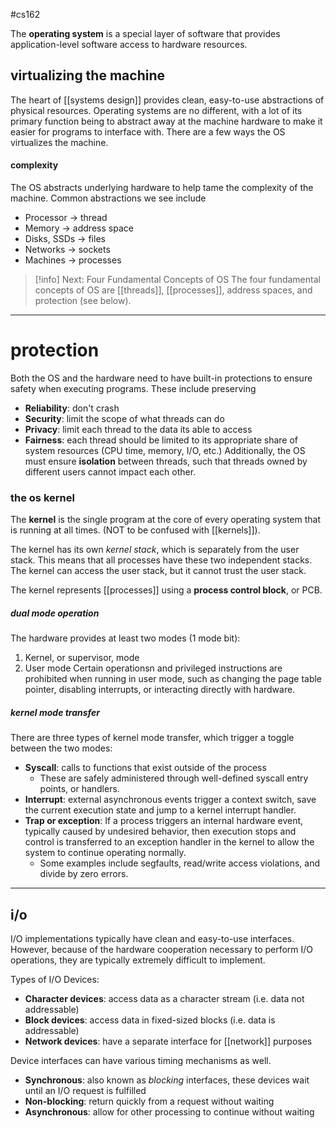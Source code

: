 #cs162

The **operating system** is a special layer of software that provides application-level software access to hardware resources.
## virtualizing the machine

The heart of [[systems design]] provides clean, easy-to-use abstractions of physical resources. Operating systems are no different, with a lot of its primary function being to abstract away at the machine hardware to make it easier for programs to interface with. There are a few ways the OS virtualizes the machine.

#### complexity
The OS abstracts underlying hardware to help tame the complexity of the machine. Common abstractions we see include
- Processor -> thread
- Memory -> address space
- Disks, SSDs -> files
- Networks -> sockets
- Machines -> processes

>[!info] Next: Four Fundamental Concepts of OS
>The four fundamental concepts of OS are [[threads]], [[processes]], address spaces, and protection (see below).


---
# protection

Both the OS and the hardware need to have built-in protections to ensure safety when executing programs. These include preserving
- **Reliability**: don't crash
- **Security**: limit the scope of what threads can do
- **Privacy**: limit each thread to the data its able to access
- **Fairness**: each thread should be limited to its appropriate share of system resources (CPU time, memory, I/O, etc.)
Additionally, the OS must ensure **isolation** between threads, such that threads owned by different users cannot impact each other.
### the os kernel
The **kernel** is the single program at the core of every operating system that is running at all times. (NOT to be confused with [[kernels]]).

The kernel has its own *kernel stack*, which is separately from the user stack. This means that all processes have these two independent stacks. The kernel can access the user stack, but it cannot trust the user stack.

The kernel represents [[processes]] using a **process control block**, or PCB. 
##### dual mode operation
The hardware provides at least two modes (1 mode bit):
1. Kernel, or supervisor, mode
2. User mode
Certain operationsn and privileged instructions are prohibited when running in user mode, such as changing the page table pointer, disabling interrupts, or interacting directly with hardware.
##### kernel mode transfer
There are three types of kernel mode transfer, which trigger a toggle between the two modes:
- **Syscall**: calls to functions that exist outside of the process
	- These are safely administered through well-defined syscall entry points, or handlers.
- **Interrupt**: external asynchronous events trigger a context switch, save the current execution state and jump to a kernel interrupt handler.
- **Trap or exception**: If a process triggers an internal hardware event, typically caused by undesired behavior, then execution stops and control is transferred to an exception handler in the kernel to allow the system to continue operating normally.
	- Some examples include segfaults, read/write access violations, and divide by zero errors.

---
## i/o

I/O implementations typically have clean and easy-to-use interfaces. However, because of the hardware cooperation necessary to perform I/O operations, they are typically extremely difficult to implement.

Types of I/O Devices:
- **Character devices**: access data as a character stream (i.e. data not addressable)
- **Block devices**: access data in fixed-sized blocks (i.e. data is addressable)
- **Network devices**: have a separate interface for [[network]] purposes

Device interfaces can have various timing mechanisms as well.
- **Synchronous**: also known as *blocking* interfaces, these devices wait until an I/O request is fulfilled
- **Non-blocking**: return quickly from a request without waiting
- **Asynchronous**: allow for other processing to continue without waiting
